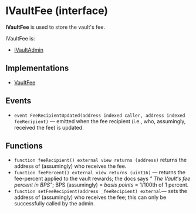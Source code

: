 # IVaultFee (interface)

**IVaultFee** is used to store the vault's fee.

IVaultFee is:

* [IVaultAdmin](IVaultAdmin.sol.md)

## Implementations

* [VaultFee](../../contracts/vaults/modules/VaultFee.sol.md)

## Events

* `event FeeRecipientUpdated(address indexed caller, address indexed feeRecipient)` — emitted when the fee recipient (i.e., who, assumingly, received the fee) is updated.

## Functions

* `function feeRecipient() external view returns (address)`   returns the address of (assumingly) who receives the fee.
* `function feePercent() external view returns (uint16)` — returns the fee-percent applied to the vault rewards; the docs says _" The Vault's fee percent in BPS"_; BPS (assumingly) = _basis points_ = 1/100th of 1 percent.
* `function setFeeRecipient(address _feeRecipient) external`— sets the address of (assumingly) who receives the fee; this can only be successfully called by the admin.
